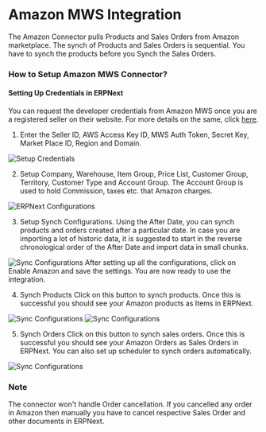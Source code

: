 <!-- add-breadcrumbs -->
# Amazon MWS Integration
 The Amazon Connector pulls Products and Sales Orders from Amazon marketplace.
 The synch of Products and Sales Orders is sequential. You have to synch the products before you Synch the Sales Orders.

### How to Setup Amazon MWS Connector?

#### Setting Up Credentials  in ERPNext

You can request the developer credentials from Amazon MWS once you are a registered seller on their website. For more details on the same, click [here](https://docs.developer.amazonservices.com/en_ES/dev_guide/DG_Registering.html).

 1. Enter the Seller ID, AWS Access Key ID, MWS Auth Token, Secret Key, Market Place ID, Region and Domain.
<img class="screenshot" alt="Setup Credentials" src="{{docs_base_url}}/assets/img/erpnext_integrations/amazon_mws_settings_1.png">

 2. Setup Company, Warehouse, Item Group, Price List, Customer Group, Territory, Customer Type and Account Group.
   The Account Group is used to hold Commission, taxes etc. that Amazon charges.
<img class="screenshot" alt="ERPNext Configurations" src="{{docs_base_url}}/assets/img/erpnext_integrations/amazon_mws_settings_2.png">
 
 3. Setup Synch Configurations.
   Using the After Date, you can synch products and orders created after a particular date. In case you are importing a lot of historic data, it is suggested to start in the reverse chronological order of the After Date and import data in small chunks.
<img class="screenshot" alt="Sync Configurations" src="{{docs_base_url}}/assets/img/erpnext_integrations/amazon_mws_settings_3.png">
After setting up all the configurations, click on Enable Amazon and save the settings. You are now ready to use the
integration.
 
 4. Synch Products
   Click on this button to synch products. Once this is successful you should see your Amazon products
   as Items in ERPNext.
<img class="screenshot" alt="Sync Configurations" src="{{docs_base_url}}/assets/img/erpnext_integrations/amazon_mws_settings_4.png">
<img class="screenshot" alt="Sync Configurations" src="{{docs_base_url}}/assets/img/erpnext_integrations/amazon_mws_settings_5.png">
 
 5. Synch Orders
   Click on this button to synch sales orders. Once this is successful you should see your Amazon Orders
   as Sales Orders in ERPNext. You can also set up scheduler to synch orders automatically.
<img class="screenshot" alt="Sync Configurations" src="{{docs_base_url}}/assets/img/erpnext_integrations/amazon_mws_settings_6.png">

### Note
 
The connector won't handle Order cancellation. If you cancelled any order in Amazon then manually you have to cancel respective Sales Order and other documents in ERPNext.
